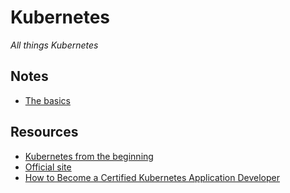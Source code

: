 # Kubernetes
 *All things Kubernetes*

## Notes

- [The basics](./k8-basics.md)

## Resources

- [Kubernetes from the beginning](https://dev.to/softchris/series/1067)
- [Official site](https://kubernetes.io/)
- [How to Become a Certified Kubernetes Application Developer](https://www.freecodecamp.org/news/how-to-become-a-certified-kubernetes-application-developer/)
